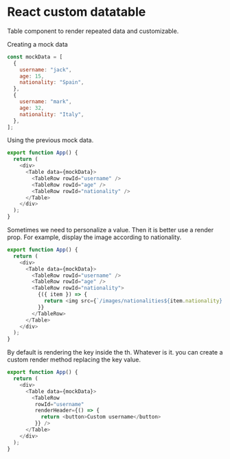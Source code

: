 # React custom datatable

Table component to render repeated data and customizable.

Creating a mock data


```javascript
const mockData = [
  {
    username: "jack",
    age: 15,
    nationality: "Spain",
  },
  {
    username: "mark",
    age: 32,
    nationality: "Italy",
  },
];
```

Using the previous mock data.

```javascript
export function App() {
  return (
    <div>
      <Table data={mockData}>
        <TableRow rowId="username" />
        <TableRow rowId="age" />
        <TableRow rowId="nationality" />
      </Table>
    </div>
  );
}
```

Sometimes we need to personalize a value. Then it is better use a render prop. For example, display the image according to nationality.

```javascript
export function App() {
  return (
    <div>
      <Table data={mockData}>
        <TableRow rowId="username" />
        <TableRow rowId="age" />
        <TableRow rowId="nationality">
          {({ item }) => {
            return <img src={`/images/nationalities${item.nationality}.png`} />;
          }}
        </TableRow>
      </Table>
    </div>
  );
}
```

By default is rendering the key inside the th. 
Whatever is it. you can create a custom render method replacing the key value.

```javascript
export function App() {
  return (
    <div>
      <Table data={mockData}>
        <TableRow 
         rowId="username"
         renderHeader={() => {
           return <button>Custom username</button>
         }} />  
      </Table>
    </div>
  );
}
```
